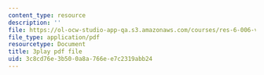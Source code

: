 ```yaml
---
content_type: resource
description: ''
file: https://ol-ocw-studio-app-qa.s3.amazonaws.com/courses/res-6-006-video-demonstrations-in-lasers-and-optics-spring-2008/3c8cd76e3b500a8a766ee7c2319abb24_ArW8jbDPhcs.pdf
file_type: application/pdf
resourcetype: Document
title: 3play pdf file
uid: 3c8cd76e-3b50-0a8a-766e-e7c2319abb24
---
```


